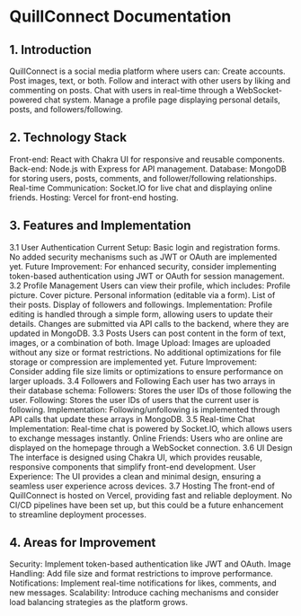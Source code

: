 # QuillConnect Documentation
## 1. Introduction
QuillConnect is a social media platform where users can:
Create accounts.
Post images, text, or both.
Follow and interact with other users by liking and commenting on posts.
Chat with users in real-time through a WebSocket-powered chat system.
Manage a profile page displaying personal details, posts, and followers/following.
## 2. Technology Stack
Front-end: React with Chakra UI for responsive and reusable components.
Back-end: Node.js with Express for API management.
Database: MongoDB for storing users, posts, comments, and follower/following relationships.
Real-time Communication: Socket.IO for live chat and displaying online friends.
Hosting: Vercel for front-end hosting.
## 3. Features and Implementation
3.1 User Authentication
Current Setup: Basic login and registration forms. No added security mechanisms such as JWT or OAuth are implemented yet.
Future Improvement: For enhanced security, consider implementing token-based authentication using JWT or OAuth for session management.
3.2 Profile Management
Users can view their profile, which includes:
Profile picture.
Cover picture.
Personal information (editable via a form).
List of their posts.
Display of followers and followings.
Implementation:
Profile editing is handled through a simple form, allowing users to update their details.
Changes are submitted via API calls to the backend, where they are updated in MongoDB.
3.3 Posts
Users can post content in the form of text, images, or a combination of both.
Image Upload:
Images are uploaded without any size or format restrictions.
No additional optimizations for file storage or compression are implemented yet.
Future Improvement: Consider adding file size limits or optimizations to ensure performance on larger uploads.
3.4 Followers and Following
Each user has two arrays in their database schema:
Followers: Stores the user IDs of those following the user.
Following: Stores the user IDs of users that the current user is following.
Implementation: Following/unfollowing is implemented through API calls that update these arrays in MongoDB.
3.5 Real-time Chat
Implementation: Real-time chat is powered by Socket.IO, which allows users to exchange messages instantly.
Online Friends: Users who are online are displayed on the homepage through a WebSocket connection.
3.6 UI Design
The interface is designed using Chakra UI, which provides reusable, responsive components that simplify front-end development.
User Experience: The UI provides a clean and minimal design, ensuring a seamless user experience across devices.
3.7 Hosting
The front-end of QuillConnect is hosted on Vercel, providing fast and reliable deployment.
No CI/CD pipelines have been set up, but this could be a future enhancement to streamline deployment processes.
## 4. Areas for Improvement
Security: Implement token-based authentication like JWT and OAuth.
Image Handling: Add file size and format restrictions to improve performance.
Notifications: Implement real-time notifications for likes, comments, and new messages.
Scalability: Introduce caching mechanisms and consider load balancing strategies as the platform grows.

